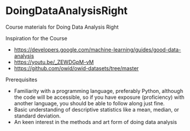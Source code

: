 # DoingDataAnalysisRight
Course materials for Doing Data Analysis Right

Inspiration for the Course
- https://developers.google.com/machine-learning/guides/good-data-analysis
- https://youtu.be/_ZEWDGpM-vM
- https://github.com/owid/owid-datasets/tree/master

Prerequisites
- Familiarity with a programming language, preferably Python, although the code will be accessible, so if you have exposure (proficiency) with another language, you should be able to follow along just fine.
- Basic understanding of descriptive statistics like a mean, median, or standard deviation.
- An keen interest in the methods and art form of doing data analysis

  
